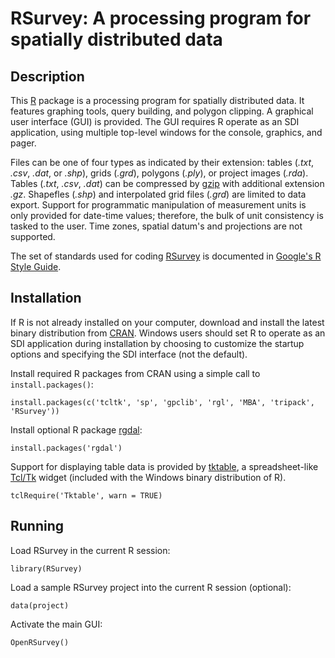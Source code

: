 RSurvey: A processing program for spatially distributed data
============================================================

Description
-----------

This [R](http://www.r-project.org/ "R") package is a processing program for
spatially distributed data. It features graphing tools, query building, and
polygon clipping. A graphical user interface (GUI) is provided.
The GUI requires R operate as an SDI application, using multiple
top-level windows for the console, graphics, and pager.

Files can be one of four types as indicated by their extension: tables
(_.txt_, _.csv_, _.dat_, or _.shp_), grids (_.grd_), polygons (_.ply_), or
project images (_.rda_). Tables (_.txt_, _.csv_, _.dat_) can be compressed
by [gzip](http://www.gzip.org/ "gzip") with additional extension _.gz_.
Shapefles (_.shp_) and interpolated grid files (_.grd_) are limited to data
export. Support for programmatic manipulation of measurement units is only
provided for date-time values; therefore, the bulk of unit consistency is tasked
to the user. Time zones, spatial datum's and projections are not supported.

The set of standards used for coding
[RSurvey](http://cran.r-project.org/web/packages/RSurvey/index.html "RSurvey")
is documented in
[Google's R Style Guide](http://google-styleguide.googlecode.com/svn/trunk/google-r-style.html "Google's R Style Guide").

Installation
------------

If R is not already installed on your
computer, download and install the latest binary distribution from
[CRAN](http://cran.r-project.org/ "The Comprehensive R Archive Network").
Windows users should set R to operate as an SDI application during installation
by choosing to customize the startup options and specifying the SDI interface
(not the default).

Install required R packages from CRAN using a simple call to
`install.packages()`:

    install.packages(c('tcltk', 'sp', 'gpclib', 'rgl', 'MBA', 'tripack', 'RSurvey'))

Install optional R package
[rgdal](http://cran.r-project.org/web/packages/rgdal/index.html "rgdal"):

    install.packages('rgdal')

Support for displaying table data is provided by
[tktable](http://tktable.sourceforge.net/ "tktable"),
a spreadsheet-like [Tcl/Tk](http://www.tcl.tk/ "Tcl/Tk") widget
(included with the Windows binary distribution of R).

    tclRequire('Tktable', warn = TRUE)

Running
-------

Load RSurvey in the current R session:

    library(RSurvey)

Load a sample RSurvey project into the current R session (optional):

    data(project)

Activate the main GUI:

    OpenRSurvey()
